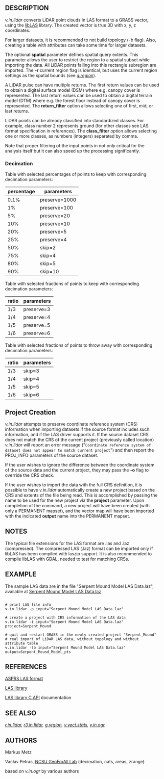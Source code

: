 
## DESCRIPTION

*v.in.lidar* converts LiDAR point clouds in LAS format to a GRASS
vector, using the [libLAS](https://liblas.org) library.
The created vector is true 3D with x, y, z coordinates.

For larger datasets, it is recommended to not build topology (-b flag).
Also, creating a table with attributes can take some time for larger datasets.

The optional **spatial** parameter defines spatial query extents.
This parameter allows the user to restrict the region to a spatial subset
while importing the data. All LiDAR points falling into this rectangle
subregion are imported. The **-r** current region flag is identical,
but uses the current region settings as the spatial bounds
(see *[g.region](g.region.html)*).

A LiDAR pulse can have multiple returns. The first return values can be
used to obtain a digital surface model (DSM) where e.g. canopy cover is
represented. The last return values can be used to obtain a digital
terrain model (DTM) where e.g. the forest floor instead of canopy
cover is represented. The **return\_filter** option allows selecting one of
first, mid, or last returns.

LiDAR points can be already classified into standardized classes. For example,
class number 2 represents ground (for other classes see LAS format specification
in references). The **class\_filter** option allows selecting one or more
classes, as numbers (integers) separated by comma.

Note that proper filtering of the input points in not only critical for
the analysis itself but it can also speed up the processing
significantly.

### Decimation

Table with selected percentages of points to keep with corresponding
decimation parameters:

| percentage | parameters |
| --- | --- |
| 0.1% | preserve=1000 |
| 1% | preserve=100 |
| 5% | preserve=20 |
| 10% | preserve=10 |
| 20% | preserve=5 |
| 25% | preserve=4 |
| 50% | skip=2 |
| 75% | skip=4 |
| 80% | skip=5 |
| 90% | skip=10 |

Table with selected fractions of points to keep with corresponding
decimation parameters:

| ratio | parameters |
| --- | --- |
| 1/3 | preserve=3 |
| 1/4 | preserve=4 |
| 1/5 | preserve=5 |
| 1/6 | preserve=6 |

Table with selected fractions of points to throw away with corresponding
decimation parameters:

| ratio | parameters |
| --- | --- |
| 1/3 | skip=3 |
| 1/4 | skip=4 |
| 1/5 | skip=5 |
| 1/6 | skip=6 |

## Project Creation

*v.in.lidar* attempts to preserve coordinate reference system (CRS)
information when importing datasets if the source format includes such
information, and if the LAS driver supports it. If the source dataset CRS does
not match the CRS of the current project (previously called location)
*v.in.lidar* will
report an error message ("`Coordinate reference system of dataset does not appear to
match current project`") and then report the PROJ\_INFO parameters of
the source dataset.

If the user wishes to ignore the difference between the coordinate
system of the source data and the current project, they may pass the
**-o** flag to override the CRS check.

If the user wishes to import the data with the full CRS definition,
it is possible to have *v.in.lidar* automatically create a new project based
on the CRS and extents of the file being read. This is accomplished
by passing the name to be used for the new project via the **project**
parameter. Upon completion of the command, a new project will have been
created (with only a PERMANENT mapset), and the vector map will have been
imported with the indicated **output** name into the PERMANENT mapset.

## NOTES

The typical file extensions for the LAS format are .las and .laz (compressed).
The compressed LAS (.laz) format can be imported only if libLAS has been compiled
with laszip support. It is also recommended to compile libLAS with GDAL,
needed to test for matching CRSs.

## EXAMPLE

The sample LAS data are in the file "Serpent Mound Model LAS Data.laz",
available at
[Serpent Mound Model LAS Data.laz](https://github.com/PDAL/data/raw/4ee9ee43b195268a59113555908c1c0cdf955bd4/liblas/Serpent%20Mound%20Model%20LAS%20Data.laz)

```

# print LAS file info
v.in.lidar -p input="Serpent Mound Model LAS Data.laz"

# create a project with CRS information of the LAS data
v.in.lidar -i input="Serpent Mound Model LAS Data.laz" project=Serpent_Mound

# quit and restart GRASS in the newly created project "Serpent_Mound"
# real import of LiDAR LAS data, without topology and without attribute table
v.in.lidar -tb input="Serpent Mound Model LAS Data.laz" output=Serpent_Mound_Model_pts

```

## REFERENCES

[ASPRS LAS format](https://www.asprs.org/committee-general/laser-las-file-format-exchange-activities.html)

[LAS library](https://liblas.org/)

[LAS library C API](https://liblas.org/doxygen/liblas_8h.html) documentation

## SEE ALSO

*[r.in.lidar](r.in.lidar.html),
[r3.in.lidar](r3.in.lidar.html),
[g.region](g.region.html),
[v.vect.stats](v.vect.stats.html),
[v.in.ogr](v.in.ogr.html)*

## AUTHORS

Markus Metz

Vaclav Petras,
[NCSU GeoForAll Lab](https://geospatial.ncsu.edu/geoforall/)
(decimation, cats, areas, zrange)

based on *v.in.ogr* by various authors
